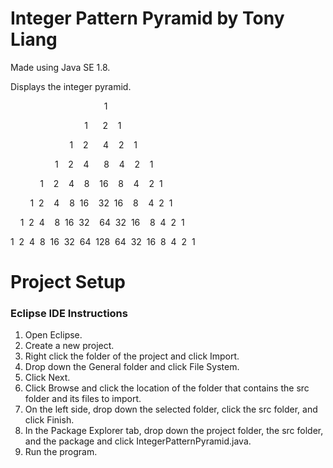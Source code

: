 # Integer Pattern Pyramid by Tony Liang

Made using Java SE 1.8.

Displays the integer pyramid.

&nbsp;&nbsp;&nbsp;&nbsp;&nbsp;&nbsp;&nbsp;&nbsp;&nbsp;&nbsp;&nbsp;&nbsp;&nbsp;&nbsp;&nbsp;&nbsp;&nbsp;&nbsp;&nbsp;&nbsp;&nbsp;&nbsp;&nbsp;&nbsp;&nbsp;&nbsp;&nbsp;&nbsp;&nbsp;&nbsp;&nbsp;&nbsp;&nbsp;&nbsp;&nbsp;&nbsp;&nbsp;&nbsp;1

&nbsp;&nbsp;&nbsp;&nbsp;&nbsp;&nbsp;&nbsp;&nbsp;&nbsp;&nbsp;&nbsp;&nbsp;&nbsp;&nbsp;&nbsp;&nbsp;&nbsp;&nbsp;&nbsp;&nbsp;&nbsp;&nbsp;&nbsp;&nbsp;&nbsp;&nbsp;&nbsp;&nbsp;&nbsp;&nbsp;1 &nbsp;&nbsp;&nbsp;&nbsp;&nbsp;2 &nbsp;&nbsp;&nbsp;1

&nbsp;&nbsp;&nbsp;&nbsp;&nbsp;&nbsp;&nbsp;&nbsp;&nbsp;&nbsp;&nbsp;&nbsp;&nbsp;&nbsp;&nbsp;&nbsp;&nbsp;&nbsp;&nbsp;&nbsp;&nbsp;&nbsp;&nbsp;&nbsp;1 &nbsp;&nbsp;&nbsp;2 &nbsp;&nbsp;&nbsp;&nbsp;&nbsp;4 &nbsp;&nbsp;&nbsp;2 &nbsp;&nbsp;&nbsp;1

&nbsp;&nbsp;&nbsp;&nbsp;&nbsp;&nbsp;&nbsp;&nbsp;&nbsp;&nbsp;&nbsp;&nbsp;&nbsp;&nbsp;&nbsp;&nbsp;&nbsp;&nbsp;1 &nbsp;&nbsp;&nbsp;2 &nbsp;&nbsp;&nbsp;4 &nbsp;&nbsp;&nbsp;&nbsp;&nbsp;8 &nbsp;&nbsp;&nbsp;4 &nbsp;&nbsp;&nbsp;2 &nbsp;&nbsp;&nbsp;1

&nbsp;&nbsp;&nbsp;&nbsp;&nbsp;&nbsp;&nbsp;&nbsp;&nbsp;&nbsp;&nbsp;&nbsp;1 &nbsp;&nbsp;&nbsp;2 &nbsp;&nbsp;&nbsp;4 &nbsp;&nbsp;&nbsp;8 &nbsp;&nbsp;&nbsp;16 &nbsp;&nbsp;&nbsp;8 &nbsp;&nbsp;&nbsp;4 &nbsp;&nbsp;&nbsp;2 &nbsp;1

&nbsp;&nbsp;&nbsp;&nbsp;&nbsp;&nbsp;&nbsp;&nbsp;1 &nbsp;2 &nbsp;&nbsp;&nbsp;4 &nbsp;&nbsp;&nbsp;8 &nbsp;16 &nbsp;&nbsp;&nbsp;32 &nbsp;16 &nbsp;&nbsp;&nbsp;8 &nbsp;&nbsp;&nbsp;4 &nbsp;2 &nbsp;1

&nbsp;&nbsp;&nbsp;&nbsp;1 &nbsp;2 &nbsp;4 &nbsp;&nbsp;&nbsp;8 &nbsp;16 &nbsp;32 &nbsp;&nbsp;&nbsp;64 &nbsp;32 &nbsp;16 &nbsp;&nbsp;&nbsp;8 &nbsp;4 &nbsp;2 &nbsp;1

1 &nbsp;2 &nbsp;4 &nbsp;8 &nbsp;16 &nbsp;32 &nbsp;64 &nbsp;128 &nbsp;64 &nbsp;32 &nbsp;16 &nbsp;8 &nbsp;4 &nbsp;2 &nbsp;1

# Project Setup

### Eclipse IDE Instructions
1. Open Eclipse.
2. Create a new project.
3. Right click the folder of the project and click Import.
4. Drop down the General folder and click File System.
5. Click Next.
6. Click Browse and click the location of the folder that contains the src folder and its files to import.
7. On the left side, drop down the selected folder, click the src folder, and click Finish.
8. In the Package Explorer tab, drop down the project folder, the src folder, and the package and click IntegerPatternPyramid.java.
9. Run the program.